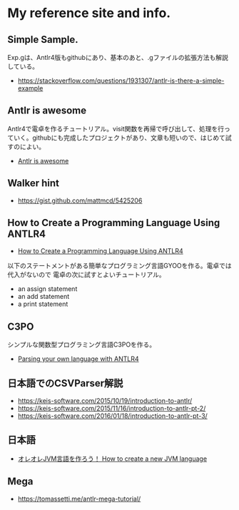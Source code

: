 # My reference site and info.

## Simple Sample.

Exp.gは、Antlr4版もgithubにあり、基本のあと、.gファイルの拡張方法も解説している。
- https://stackoverflow.com/questions/1931307/antlr-is-there-a-simple-example

## Antlr is awesome 

Antlr4で電卓を作るチュートリアル。visit関数を再帰で呼び出して、処理を行っていく。githubにも完成したプロジェクトがあり、文章も短いので、はじめて試すのによい。
 
- [Antlr is awesome](http://niels.nu/blog/2015/antlr-is-awesome.html)


## Walker hint

- https://gist.github.com/mattmcd/5425206

## How to Create a Programming Language Using ANTLR4

- [How to Create a Programming Language Using ANTLR4](https://progur.com/2016/09/how-to-create-language-using-antlr4.html)

以下のステートメントがある簡単なプログラミング言語GYOOを作る。電卓では代入がないので
電卓の次に試すとよいチュートリアル。

* an assign statement
* an add statement
* a print statement

## C3PO

シンプルな関数型プログラミング言語C3POを作る。

- [Parsing your own language with ANTLR4](https://medium.com/@fwouts/a-quick-intro-to-antlr4-5f4f35719823)

## 日本語でのCSVParser解説

- https://keis-software.com/2015/10/19/introduction-to-antlr/
- https://keis-software.com/2015/11/16/introduction-to-antlr-pt-2/
- https://keis-software.com/2016/01/18/introduction-to-antlr-pt-3/

## 日本語

- [オレオレJVM言語を作ろう！ How to create a new JVM language](https://www.sakatakoichi.com/entry/2017/07/18/193000) 

## Mega
 
- https://tomassetti.me/antlr-mega-tutorial/